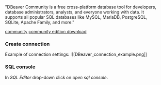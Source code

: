 "DBeaver Community is a free cross-platform database tool for developers, database administrators, analysts, and everyone working with data. It supports all popular SQL databases like MySQL, MariaDB, PostgreSQL, SQLite, Apache Family, and more."

[community](https://dbeaver.io/)
[community edition download](https://dbeaver.io/download/?start&os=linux&arch=x86_64&dist=deb)

### Create connection
Example of connection settings:
![[DBeaver_connection_example.png]]

### SQL console
In *SQL Editor* drop-down click on *open sql console*.